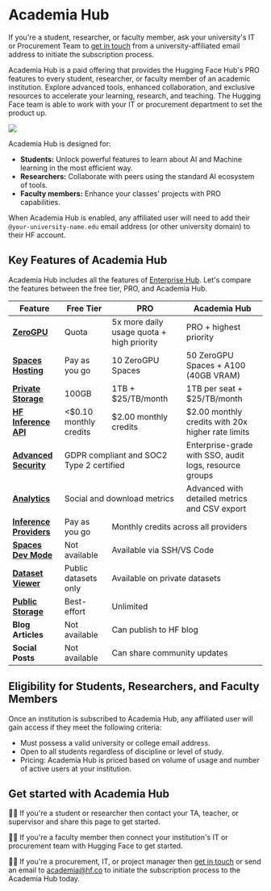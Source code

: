 # Academia Hub

<Tip>
If you're a student, researcher, or faculty member, ask your university's IT or Procurement Team to <a href="https://huggingface.co/contact/sales?from=academia" target="_blank">get in touch</a> from a university-affiliated email address to initiate the subscription process.
</Tip>

Academia Hub is a paid offering that provides the Hugging Face Hub's PRO features to every student, researcher, or faculty member of an academic institution. Explore advanced tools, enhanced collaboration, and exclusive resources to accelerate your learning, research, and teaching. The Hugging Face team is able to work with your IT or procurement department to set the product up.

<a href="https://huggingface.co/contact/sales?from=academia" class="flex justify-center">
    <img class="block" src="https://huggingface.co/datasets/Chunte/documentation-images/resolve/main/AcademiaHub.png" />
</a>

Academia Hub is designed for:
- **Students:** Unlock powerful features to learn about AI and Machine learning in the most efficient way.
- **Researchers:** Collaborate with peers using the standard AI ecosystem of tools.
- **Faculty members:** Enhance your classes' projects with PRO capabilities.

When Academia Hub is enabled, any affiliated user will need to add their `@your-university-name.edu` email address (or other university domain) to their HF account.

## Key Features of Academia Hub

Academia Hub includes all the features of [Enterprise Hub](./enterprise-hub). Let's compare the features between the free tier, PRO, and Academia Hub.

<table>
  <thead>
    <tr>
      <th>Feature</th>
      <th>Free Tier</th>
      <th>PRO</th>
      <th>Academia Hub</th>
    </tr>
  </thead>
  <tbody>
    <tr>
      <td><strong><a href="./spaces-zerogpu.md">ZeroGPU</a></strong></td>
      <td>Quota</td>
      <td>5x more daily usage quota + high priority</td>
      <td>PRO + highest priority</td>
    </tr>
    <tr>
      <td><strong><a href="./spaces-zerogpu.md">Spaces Hosting</a></strong></td>
      <td>Pay as you go</td>
      <td>10 ZeroGPU Spaces</td>
      <td>50 ZeroGPU Spaces + A100 (40GB VRAM)</td>
    </tr>
    <tr>
      <td><strong><a href="./storage-limits.md">Private Storage</a></strong></td>
      <td>100GB</td>
      <td>1TB + $25/TB/month</td>
      <td>1TB per seat + $25/TB/month</td>
    </tr>
    <tr>
      <td><strong><a href="./models-inference.md">HF Inference API</a></strong></td>
      <td>&lt;$0.10 monthly credits</td>
      <td>$2.00 monthly credits</td>
      <td>$2.00 monthly credits with 20x higher rate limits</td>
    </tr>
    <tr>
      <td><strong><a href="./enterprise-sso.md">Advanced Security</a></strong></td>
      <td colspan="2">GDPR compliant and SOC2 Type 2 certified</td>
      <td>Enterprise-grade with SSO, audit logs, resource groups</td>
    </tr>
    <tr>
      <td><strong><a href="./enterprise-analytics.md">Analytics</a></strong></td>
      <td colspan="2">Social and download metrics</td>
      <td>Advanced with detailed metrics and CSV export</td>
    </tr>
    <tr>
      <td><strong><a href="https://huggingface.co/blog/inference-providers">Inference Providers</a></strong></td>
      <td>Pay as you go</td>
      <td colspan="2">Monthly credits across all providers</td>
    </tr>
    <tr>
      <td><strong><a href="./spaces-dev-mode.md">Spaces Dev Mode</a></strong></td>
      <td>Not available</td>
      <td colspan="2">Available via SSH/VS Code</td>
    </tr>
    <tr>
      <td><strong><a href="./datasets-viewer.md">Dataset Viewer</a></strong></td>
      <td>Public datasets only</td>
      <td colspan="2">Available on private datasets</td>
    </tr>
    <tr>
      <td><strong><a href="./storage-limits.md">Public Storage</a></strong></td>
      <td>Best-effort</td>
      <td colspan="2">Unlimited</td>
    </tr>
    <tr>
      <td><strong>Blog Articles</strong></td>
      <td>Not available</td>
      <td colspan="2">Can publish to HF blog</td>
    </tr>
    <tr>
      <td><strong>Social Posts</strong></td>
      <td>Not available</td>
      <td colspan="2">Can share community updates</td>
    </tr>
  </tbody>
</table>

## Eligibility for Students, Researchers, and Faculty Members

Once an institution is subscribed to Academia Hub, any affiliated user will gain access if they meet the following criteria:

- Must possess a valid university or college email address.
- Open to all students regardless of discipline or level of study.
- Pricing: Academia Hub is priced based on volume of usage and number of active users at your institution.

## Get started with Academia Hub

👩‍🎓 If you're a student or researcher then contact your TA, teacher, or supervisor and share this page to get started.

👩‍🔬 If you're a faculty member then connect your institution's IT or procurement team with Hugging Face to get started. 

👩‍💼 If you're a procurement, IT, or project manager then <a href="https://huggingface.co/contact/sales?from=academia" target="_blank">get in touch</a> or send an email to academia@hf.co to initiate the subscription process to the Academia Hub today.


